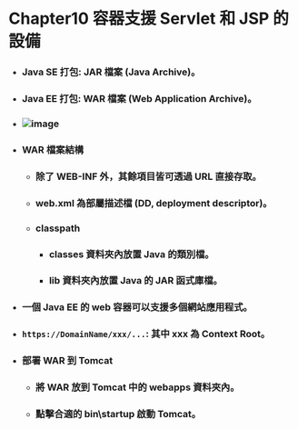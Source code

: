 Chapter10 容器支援 Servlet 和 JSP 的設備
=====
* ### Java SE 打包: JAR 檔案 (Java Archive)。
* ### Java EE 打包: WAR 檔案 (Web Application Archive)。
* ### ![image](https://raw.githubusercontent.com/GitHub-WeiChiang/main/master/SpringMVC/Chapter10/WAR%20%E6%AA%94%E6%A1%88%E7%B5%90%E6%A7%8B.png)
* ### WAR 檔案結構
    * ### 除了 WEB-INF 外，其餘項目皆可透過 URL 直接存取。
    * ### web.xml 為部屬描述檔 (DD, deployment descriptor)。
    * ### classpath
        * ### classes 資料夾內放置 Java 的類別檔。
        * ### lib 資料夾內放置 Java 的 JAR 函式庫檔。
* ### 一個 Java EE 的 web 容器可以支援多個網站應用程式。
* ### `https://DomainName/xxx/...`: 其中 xxx 為 Context Root。
* ### 部署 WAR 到 Tomcat
    * ### 將 WAR 放到 Tomcat 中的 webapps 資料夾內。
    * ### 點擊合適的 bin\startup 啟動 Tomcat。
<br />
